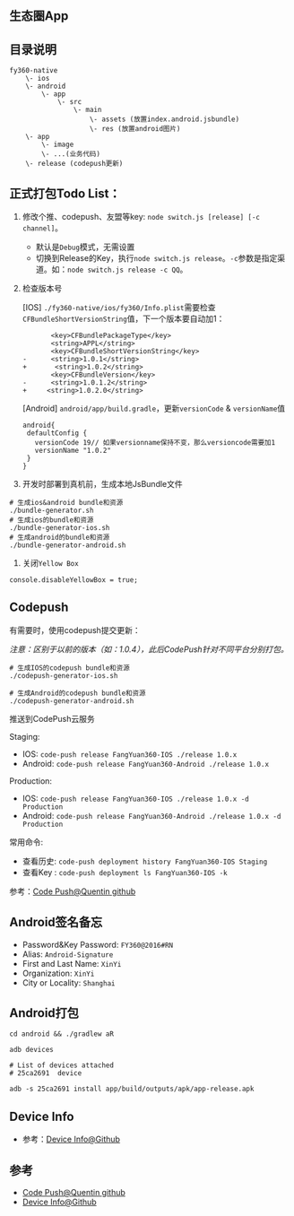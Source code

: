 ## 生态圈App

## 目录说明

```
fy360-native
    \- ios
    \- android
        \- app
            \- src
                \- main
                    \- assets (放置index.android.jsbundle)
                    \- res (放置android图片)
    \- app
        \- image
        \- ...(业务代码)
    \- release (codepush更新)
```

## 正式打包Todo List：
1. 修改个推、codepush、友盟等key: `node switch.js [release] [-c channel]`。
    - 默认是`Debug`模式，无需设置
    - 切换到Release的Key，执行`node switch.js release`。`-c`参数是指定渠道。如：`node switch.js release -c QQ`。

1. 检查版本号

    [IOS] `./fy360-native/ios/fy360/Info.plist`需要检查`CFBundleShortVersionString`值，下一个版本要自动加1：

    ```
           <key>CFBundlePackageType</key>
           <string>APPL</string>
           <key>CFBundleShortVersionString</key>
    -      <string>1.0.1</string>
    +       <string>1.0.2</string>
           <key>CFBundleVersion</key>
    -      <string>1.0.1.2</string>
    +     <string>1.0.2.0</string>
    ```
    [Android] `android/app/build.gradle`，更新`versionCode` &  `versionName`值

    ```
    android{
     defaultConfig {
       versionCode 19// 如果versionname保持不变，那么versioncode需要加1
       versionName "1.0.2"
     }  
    }
    ```

1. 开发时部署到真机前，生成本地JsBundle文件

 ```
 # 生成ios&android bundle和资源
 ./bundle-generator.sh
 # 生成ios的bundle和资源
 ./bundle-generator-ios.sh
 # 生成android的bundle和资源
 ./bundle-generator-android.sh
 ```

1. 关闭`Yellow Box`
  ```
  console.disableYellowBox = true; 
  ``` 


## Codepush
有需要时，使用codepush提交更新：

*注意：区别于以前的版本（如：1.0.4），此后CodePush针对不同平台分别打包。*

 ```
 # 生成IOS的codepush bundle和资源
 ./codepush-generator-ios.sh

 # 生成Android的codepush bundle和资源
 ./codepush-generator-android.sh
 ```

推送到CodePush云服务

Staging: 

  - IOS: `code-push release FangYuan360-IOS ./release 1.0.x`
  - Android: `code-push release FangYuan360-Android ./release 1.0.x`

Production:

  - IOS: `code-push release FangYuan360-IOS ./release 1.0.x -d Production`
  - Android: `code-push release FangYuan360-Android ./release 1.0.x -d Production`

常用命令: 

   - 查看历史: `code-push deployment history FangYuan360-IOS Staging`
   - 查看Key : `code-push deployment ls FangYuan360-IOS -k` 
 
参考：[Code Push@Quentin github](https://github.com/quentinyang/sharing/blob/master/App/codepush.md)

## Android签名备忘

- Password&Key Password: `FY360@2016#RN`
- Alias: `Android-Signature`
- First and Last Name: `XinYi`
- Organization: `XinYi`
- City or Locality: `Shanghai`

## Android打包

```
cd android && ./gradlew aR

adb devices

# List of devices attached
# 25ca2691  device

adb -s 25ca2691 install app/build/outputs/apk/app-release.apk 

```

## Device Info
- 参考：[Device Info@Github](https://github.com/rebeccahughes/react-native-device-info)

## 参考
 - [Code Push@Quentin github](https://github.com/quentinyang/sharing/blob/master/App/codepush.md)
 - [Device Info@Github](https://github.com/rebeccahughes/react-native-device-info)
 

